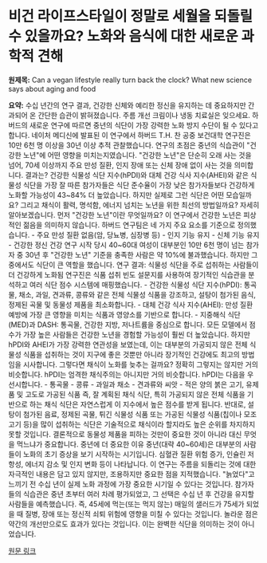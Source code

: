 # 비건 라이프스타일이 정말로 세월을 되돌릴 수 있을까요? 노화와 음식에 대한 새로운 과학적 견해

**원제목:** Can a vegan lifestyle really turn back the clock? What new science says about aging and food

**요약:** 수십 년간의 연구 결과, 건강한 신체와 예리한 정신을 유지하는 데 중요하지만 간과되어 온 간단한 습관이 밝혀졌습니다. 주름 개선 크림이나 냉동 치료실은 잊으세요. 하버드의 새로운 연구에 따르면 중년의 식단이 가장 강력한 노화 방지 수단이 될 수 있다고 합니다. 네이처 메디신에 발표된 이 연구에서 하버드 T.H. 찬 공중 보건대학 연구진은 10만 6천 명 이상을 30년 이상 추적 관찰했습니다. 연구의 초점은 중년의 식습관이 "건강한 노년"에 어떤 영향을 미치는지였습니다. "건강한 노년"은 단순히 오래 사는 것을 넘어, 70세 이상까지 주요 만성 질환, 인지 장애 또는 신체 장애 없이 사는 것을 의미합니다. 결과는? 건강한 식물성 식단 지수(hPDI)와 대체 건강 식사 지수(AHEI)와 같은 식물성 식단을 가장 잘 따른 참가자들은 식단 준수율이 가장 낮은 참가자들보다 건강하게 노화할 가능성이 43~84% 더 높았습니다. 하지만 실제로 그런 식단은 어떤 모습일까요? 그리고 채식이 활력, 명석함, 에너지 넘치는 노년을 위한 최선의 방법일까요? 자세히 알아보겠습니다. 먼저 "건강한 노년"이란 무엇일까요? 이 연구에서 건강한 노년은 피상적인 젊음을 의미하지 않습니다. 하버드 연구팀은 네 가지 주요 요소를 기준으로 정의했습니다. - 주요 만성 질환 없음(암, 당뇨병, 심장병 등) - 인지 기능 유지 - 신체 기능 유지 - 건강한 정신 건강 연구 시작 당시 40~60대 여성이 대부분인 10만 6천 명이 넘는 참가자 중 30년 후 "건강한 노년" 기준을 충족한 사람은 약 10%에 불과했습니다. 하지만 그중에서도 식단이 큰 역할을 했습니다. 연구 결과: 식물성 식단을 주로 섭취하는 사람들이 더 건강하게 노화됨 연구진은 식품 섭취 빈도 설문지를 사용하여 장기적인 식습관을 분석하고 여러 식단 점수 시스템에 매핑했습니다. - 건강한 식물성 식단 지수(hPDI): 통곡물, 채소, 과일, 견과류, 콩류와 같은 전체 식물성 식품을 강조하고, 설탕이 첨가된 음식, 정제된 곡물 및 동물성 제품을 최소화합니다. - 대체 건강 식사 지수(AHEI): 만성 질환 예방에 가장 큰 영향을 미치는 식품과 영양소를 기반으로 합니다. - 지중해식 식단(MED)과 DASH: 통곡물, 건강한 지방, 저나트륨을 중심으로 합니다. 모든 모델에서 점수가 가장 높은 사람들은 건강한 노년을 경험할 가능성이 훨씬 더 높았습니다. 하지만 hPDI와 AHEI가 가장 강력한 연관성을 보였는데, 이는 대부분의 가공되지 않은 전체 식물성 식품을 섭취하는 것이 지구에 좋은 것뿐만 아니라 장기적인 건강에도 최고의 방법임을 시사합니다. 그렇다면 채식이 노화를 늦추는 걸까요? 정확히 그렇지는 않지만 거의 비슷합니다. hPDI는 엄격한 채식주의는 아니지만 거의 비슷합니다. hPDI는 다음을 우선시합니다. - 통곡물 - 콩류 - 과일과 채소 - 견과류와 씨앗 - 적은 양의 붉은 고기, 유제품 및 고도로 가공된 식품 즉, 잘 계획된 채식 식단, 특히 가공되지 않은 전체 식품을 기반으로 하는 채식 식단은 자연스럽게 이 지수에서 높은 점수를 받게 됩니다. 반대로, 설탕이 첨가된 음료, 정제된 곡물, 튀긴 식물성 식품 또는 가공된 식물성 식품(칩이나 모조 고기 등)을 많이 섭취하는 식단은 기술적으로 채식이라 할지라도 높은 순위를 차지하지 못할 것입니다. 결론적으로 동물성 제품을 피하는 것만이 중요한 것이 아니라 대신 무엇을 먹느냐가 중요합니다. 중년에 더 중요한 이유 중년(대략 40~60세)은 대부분의 사람들이 노화의 초기 증상을 보기 시작하는 시기입니다. 심혈관 질환 위험 증가, 인슐린 저항성, 에너지 감소 및 인지 변화 등이 나타납니다. 이 연구는 주름을 되돌리는 것에 대한 자극적인 내용은 담고 있지 않지만, 조용하지만 중요한 점을 지적했습니다. "늙었다"고 느끼기 전 수십 년이 실제 노화 과정에 가장 중요한 시기일 수 있다는 것입니다. 참가자들의 식습관은 중년 초부터 여러 차례 평가되었고, 그 선택은 수십 년 후 건강을 유지할 사람들을 예측했습니다. 즉, 45세에 먹는(또는 먹지 않는) 매일의 샐러드가 75세가 되었을 때 질병, 장애 또는 정신적 쇠퇴 위험에 영향을 미칠 수 있다는 것입니다. 놀라운 점은 약간의 개선만으로도 효과가 있다는 것입니다. 이는 완벽한 식단을 의미하는 것이 아니었습니다.

[원문 링크](https://vegoutmag.com/news/r-can-a-vegan-lifestyle-really-turn-back-the-clock-what-new-science-says-about-aging-and-food/)
